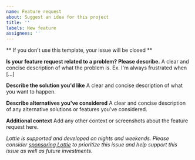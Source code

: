 ```yaml
---
name: Feature request
about: Suggest an idea for this project
title: ''
labels: New feature
assignees: ''
---
```


** If you don't use this template, your issue will be closed **

**Is your feature request related to a problem? Please describe.**
A clear and concise description of what the problem is. Ex. I'm always frustrated when [...]

**Describe the solution you'd like**
A clear and concise description of what you want to happen.

**Describe alternatives you've considered**
A clear and concise description of any alternative solutions or features you've considered.

**Additional context**
Add any other context or screenshots about the feature request here.



*Lottie is supported and developed on nights and weekends. Please consider [sponsoring Lottie](https://github.com/users/gpeal/sponsorship) to prioritize this issue and help support this issue as well as future investments.*

